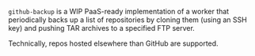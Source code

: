 `github-backup` is a WIP PaaS-ready implementation of a worker that periodically
backs up a list of repositories by cloning them (using an SSH key) and pushing
TAR archives to a specified FTP server.

Technically, repos hosted elsewhere than GitHub are supported.
